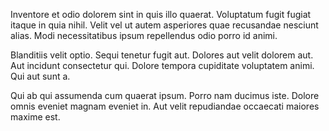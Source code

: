 Inventore et odio dolorem sint in quis illo quaerat. Voluptatum fugit fugiat itaque in quia nihil. Velit vel ut autem asperiores quae recusandae nesciunt alias. Modi necessitatibus ipsum repellendus odio porro id animi.
 Blanditiis velit optio. Sequi tenetur fugit aut. Dolores aut velit dolorem aut. Aut incidunt consectetur qui. Dolore tempora cupiditate voluptatem animi. Qui aut sunt a.
 Qui ab qui assumenda cum quaerat ipsum. Porro nam ducimus iste. Dolore omnis eveniet magnam eveniet in. Aut velit repudiandae occaecati maiores maxime est.